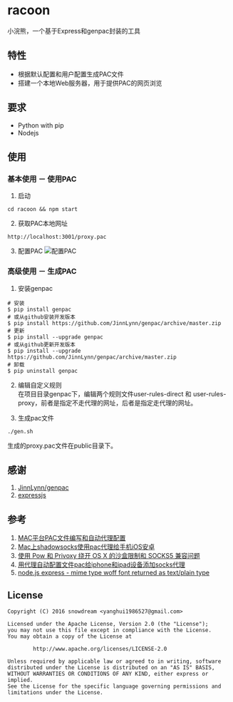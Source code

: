 # racoon

小浣熊，一个基于Express和genpac封装的工具

## 特性
* 根据默认配置和用户配置生成PAC文件
* 搭建一个本地Web服务器，用于提供PAC的网页浏览

## 要求
* Python with pip
* Nodejs

## 使用
### 基本使用 － 使用PAC
1. 启动
```
cd racoon && npm start
```

2. 获取PAC本地网址
```
http://localhost:3001/proxy.pac
```

3. 配置PAC
![配置PAC](https://static.dingtalk.com/media/lALOjUKAU80Cds0FLg_1326_630.png)

### 高级使用 － 生成PAC
1. 安装genpac
```
# 安装
$ pip install genpac
# 或从github安装开发版本
$ pip install https://github.com/JinnLynn/genpac/archive/master.zip   
# 更新
$ pip install --upgrade genpac
# 或从github更新开发版本
$ pip install --upgrade https://github.com/JinnLynn/genpac/archive/master.zip
# 卸载
$ pip uninstall genpac
```
2. 编辑自定义规则       
在项目目录genpac下，编辑两个规则文件user-rules-direct 和 user-rules-proxy，前者是指定不走代理的网址，后者是指定走代理的网址。

3. 生成pac文件
```
./gen.sh
```
生成的proxy.pac文件在public目录下。

## 感谢
1. [JinnLynn/genpac](https://github.com/JinnLynn/genpac)
1. [expressjs](http://expressjs.com)

## 参考
1. [MAC平台PAC文件编写和自动代理配置](http://openwares.net/internet/mac平台pac文件编写和自动代理配置.html)
1. [Mac上shadowsocks使用pac代理给手机iOS安卓](http://www.akmumu.com/2015/07/07/367.html)
1. [使用 Pow 和 Privoxy 绕开 OS X 的沙盒限制和 SOCKS5 兼容问题](http://chrisyip.github.io/post/use-pow-and-privoxy-bypass-mac-sandbox-and-socks5-issue/)
1. [用代理自动配置文件pac给iphone和ipad设备添加socks代理](http://zhiwei.li/text/2015/08/16/用代理自动配置文件pac给iphone和ipad设备添加socks代理/)
1. [node.js express - mime type woff font returned as text/plain type](http://stackoverflow.com/q/20439783)

## License
```
Copyright (C) 2016 snowdream <yanghui1986527@gmail.com>

Licensed under the Apache License, Version 2.0 (the "License");
you may not use this file except in compliance with the License.
You may obtain a copy of the License at

        http://www.apache.org/licenses/LICENSE-2.0

Unless required by applicable law or agreed to in writing, software
distributed under the License is distributed on an "AS IS" BASIS,
WITHOUT WARRANTIES OR CONDITIONS OF ANY KIND, either express or implied.
See the License for the specific language governing permissions and
limitations under the License.
```
